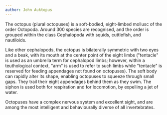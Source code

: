 ```yaml
---
author: John Auktopus
---
```

The octopus (plural octopuses) is a soft-bodied, eight-limbed 
mollusc of the order Octopoda. Around 300 species are recognised, 
and the order is grouped within the class Cephalopoda with squids, 
cuttlefish, and nautiloids.

Like other cephalopods, the octopus is bilaterally symmetric with two 
eyes and a beak, with its mouth at the center point of the eight limbs 
("tentacle" is used as an umbrella term for cephalopod limbs; however, 
within a teuthological context, "arm" is used to refer to such limbs 
while "tentacle" is reserved for feeding appendages not found on 
octopuses). The soft body can rapidly alter its shape, enabling octopuses 
to squeeze through small gaps. They trail their eight appendages behind 
them as they swim. The siphon is used both for respiration and for locomotion, 
by expelling a jet of water.

Octopuses have a complex nervous system and excellent sight, and are 
among the most intelligent and behaviourally diverse of all invertebrates.